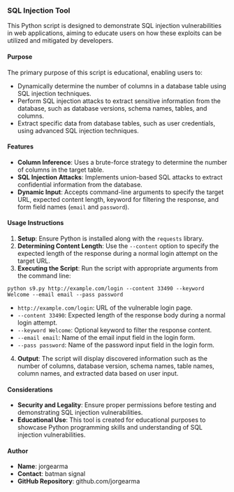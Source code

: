 ### SQL Injection Tool
This Python script is designed to demonstrate SQL injection vulnerabilities in web applications, aiming to educate users on how these exploits can be utilized and mitigated by developers.

#### Purpose
The primary purpose of this script is educational, enabling users to:
- Dynamically determine the number of columns in a database table using SQL injection techniques.
- Perform SQL injection attacks to extract sensitive information from the database, such as database versions, schema names, tables, and columns.
- Extract specific data from database tables, such as user credentials, using advanced SQL injection techniques.

#### Features
- **Column Inference**: Uses a brute-force strategy to determine the number of columns in the target table.
- **SQL Injection Attacks**: Implements union-based SQL attacks to extract confidential information from the database.
- **Dynamic Input**: Accepts command-line arguments to specify the target URL, expected content length, keyword for filtering the response, and form field names (`email` and `password`).

#### Usage Instructions
1. **Setup**: Ensure Python is installed along with the `requests` library.
2. **Determining Content Length**: Use the `--content` option to specify the expected length of the response during a normal login attempt on the target URL.
3. **Executing the Script**: Run the script with appropriate arguments from the command line:

```
python s9.py http://example.com/login --content 33490 --keyword Welcome --email email --pass password
```


- `http://example.com/login`: URL of the vulnerable login page.
- `--content 33490`: Expected length of the response body during a normal login attempt.
- `--keyword Welcome`: Optional keyword to filter the response content.
- `--email email`: Name of the email input field in the login form.
- `--pass password`: Name of the password input field in the login form.

4. **Output**: The script will display discovered information such as the number of columns, database version, schema names, table names, column names, and extracted data based on user input.

#### Considerations
- **Security and Legality**: Ensure proper permissions before testing and demonstrating SQL injection vulnerabilities.
- **Educational Use**: This tool is created for educational purposes to showcase Python programming skills and understanding of SQL injection vulnerabilities.

#### Author
- **Name**: jorgearma
- **Contact**: batman signal
- **GitHub Repository**: github.com/jorgearma






